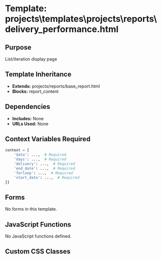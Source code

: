 # Template: projects\templates\projects\reports\delivery_performance.html

## Purpose
List/iteration display page

## Template Inheritance
- **Extends:** projects/reports/base_report.html
- **Blocks:** report_content

## Dependencies
- **Includes:** None
- **URLs Used:** None

## Context Variables Required
```python
context = {
    'data': ...,  # Required
    'days': ...,  # Required
    'delivery': ...,  # Required
    'end_date': ...,  # Required
    'forloop': ...,  # Required
    'start_date': ...,  # Required
}}
```

## Forms
No forms in this template.

## JavaScript Functions
No JavaScript functions defined.

## Custom CSS Classes

